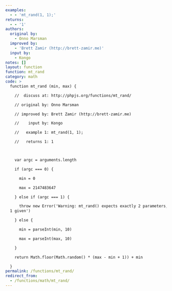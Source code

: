 ```yaml
---
examples:
  - - 'mt_rand(1, 1);'
returns:
  - - '1'
authors:
  original by:
    - Onno Marsman
  improved by:
    - 'Brett Zamir (http://brett-zamir.me)'
  input by:
    - Kongo
notes: []
layout: function
function: mt_rand
category: math
code: >
  function mt_rand (min, max) {

    //  discuss at: http://phpjs.org/functions/mt_rand/

    // original by: Onno Marsman

    // improved by: Brett Zamir (http://brett-zamir.me)

    //    input by: Kongo

    //   example 1: mt_rand(1, 1);

    //   returns 1: 1



    var argc = arguments.length

    if (argc === 0) {

      min = 0

      max = 2147483647

    } else if (argc === 1) {

      throw new Error('Warning: mt_rand() expects exactly 2 parameters,
  1 given')

    } else {

      min = parseInt(min, 10)

      max = parseInt(max, 10)

    }

    return Math.floor(Math.random() * (max - min + 1)) + min

  }
permalink: /functions/mt_rand/
redirect_from:
  - /functions/math/mt_rand/
---
```


<!-- WARNING! This file is auto generated by `npm run web:inject`, do not edit by hand -->
